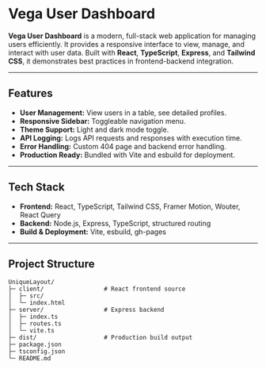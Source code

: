 # Vega User Dashboard

**Vega User Dashboard** is a modern, full-stack web application for managing users efficiently. It provides a responsive interface to view, manage, and interact with user data. Built with **React**, **TypeScript**, **Express**, and **Tailwind CSS**, it demonstrates best practices in frontend-backend integration.

---

## Features

- **User Management:** View users in a table, see detailed profiles.  
- **Responsive Sidebar:** Toggleable navigation menu.  
- **Theme Support:** Light and dark mode toggle.  
- **API Logging:** Logs API requests and responses with execution time.  
- **Error Handling:** Custom 404 page and backend error handling.  
- **Production Ready:** Bundled with Vite and esbuild for deployment.

---

## Tech Stack

- **Frontend:** React, TypeScript, Tailwind CSS, Framer Motion, Wouter, React Query  
- **Backend:** Node.js, Express, TypeScript, structured routing  
- **Build & Deployment:** Vite, esbuild, gh-pages  

---

## Project Structure

```plaintext
UniqueLayout/
├─ client/                 # React frontend source
│  ├─ src/
│  └─ index.html
├─ server/                 # Express backend
│  ├─ index.ts
│  ├─ routes.ts
│  └─ vite.ts
├─ dist/                   # Production build output
├─ package.json
├─ tsconfig.json
└─ README.md
